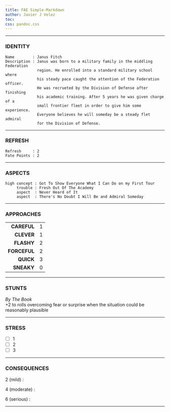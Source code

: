 ```yaml
---
title: FAE Simple-Markdown
author: Javier J Velez
toc:
css: pandoc.css
---
```


---

### IDENTITY

```
Name        : Janus Fitch 
Description : Janus was born to a military family in the middling Federation
	          region. He enrolled into a standard military school where
			  his steady pace caught the attention of the Federation officer.
			  He was recrueted by the Division of Defense after finishing
			  his academic training. After 5 years he was given charge of a 
			  small frontier fleet in order to give him some experience.
			  Everyone believes he will someday be a steady flet admiral
			  for the Division of Defense.
```

---

### REFRESH

```
Refresh     : 2
Fate Points : 2
```

---

### ASPECTS

```
high concept : Got To Show Everyone What I Can Do on my First Tour
     trouble : Fresh Out Of The Academy
	 aspect  : Never Heard of It
	 aspect  : There's No Doubt I Will Be and Admiral Someday
```

---

### APPROACHES

| | |
| ----------------: | :---------------- |
|**CAREFUL**  | 1 |
|**CLEVER**   | 1 |
|**FLASHY**   | 2 |
|**FORCEFUL** | 2 |
|**QUICK**    | 3 |
|**SNEAKY**   | 0 |

---

### STUNTS

_By The Book_\
+2 to rolls overcoming fear or surprise when the situation could be reasonably plausible 

---

### STRESS

- [ ] 1
- [ ] 2
- [ ] 3

---

### CONSEQUENCES

2 (mild)
:

4 (moderate)
:

6 (serious)
:

---

